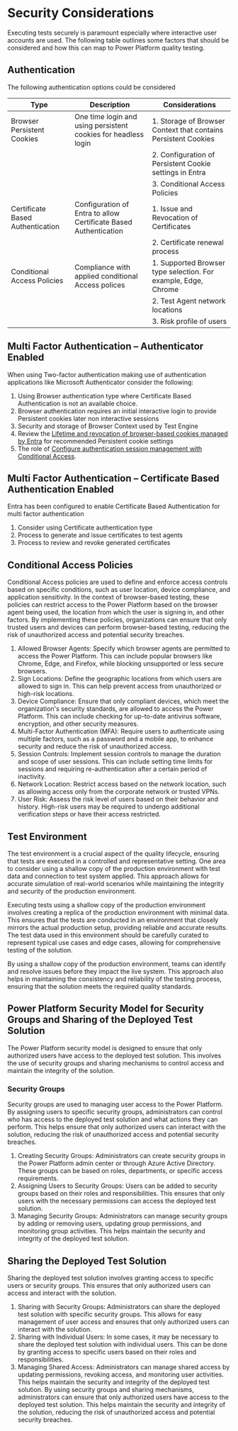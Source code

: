 # Security Considerations

Executing tests securely is paramount especially where interactive user accounts are used. The following table outlines some factors that should be considered and how this can map to Power Platform quality testing.

## Authentication

The following authentication options could be considered

| Type	| Description	| Considerations
|-------|---------------|----------------|
| Browser Persistent Cookies	| One time login and using persistent cookies for headless login	| 1.	Storage of Browser Context that contains Persistent Cookies
| | | 2.	Configuration of Persistent Cookie settings in Entra
| | | 3.	Conditional Access Policies
| Certificate Based Authentication |	Configuration of Entra to allow Certificate Based Authentication| 	1.	Issue and Revocation of Certificates
| | | 2.	Certificate renewal process
| Conditional Access Policies |	Compliance with applied conditional Access polices	| 1.	Supported Browser type selection. For example, Edge, Chrome
| | | 2.	Test Agent network locations
| | | 3.	Risk profile of users


## Multi Factor Authentication – Authenticator Enabled
When using Two-factor authentication making use of authentication applications like Microsoft Authenticator consider the following:
1.	Using Browser authentication type where Certificate Based Authentication is not an available choice.
2.	Browser authentication requires an initial interactive login to provide Persistent cookies later non interactive sessions
3.	Security and storage of Browser Context used by Test Engine
4.	Review the [Lifetime and revocation of browser-based cookies managed by Entra](https://learn.microsoft.com/entra/identity/authentication/concepts-azure-multi-factor-authentication-prompts-session-lifetime) for recommended Persistent cookie settings
5. The role of [Configure authentication session management with Conditional Access](https://learn.microsoft.com/entra/identity/conditional-access/howto-conditional-access-session-lifetime).

## Multi Factor Authentication – Certificate Based Authentication Enabled
Entra has been configured to enable Certificate Based Authentication for multi factor authentication
1.	Consider using Certificate authentication type
2.	Process to generate and issue certificates to test agents
3.	Process to review and revoke generated certificates

## Conditional Access Policies

Conditional Access policies are used to define and enforce access controls based on specific conditions, such as user location, device compliance, and application sensitivity. In the context of browser-based testing, these policies can restrict access to the Power Platform based on the browser agent being used, the location from which the user is signing in, and other factors. By implementing these policies, organizations can ensure that only trusted users and devices can perform browser-based testing, reducing the risk of unauthorized access and potential security breaches.
1.	Allowed Browser Agents: Specify which browser agents are permitted to access the Power Platform. This can include popular browsers like Chrome, Edge, and Firefox, while blocking unsupported or less secure browsers.
2.	Sign Locations: Define the geographic locations from which users are allowed to sign in. This can help prevent access from unauthorized or high-risk locations.
3.	Device Compliance: Ensure that only compliant devices, which meet the organization's security standards, are allowed to access the Power Platform. This can include checking for up-to-date antivirus software, encryption, and other security measures.
4.	Multi-Factor Authentication (MFA): Require users to authenticate using multiple factors, such as a password and a mobile app, to enhance security and reduce the risk of unauthorized access.
5.	Session Controls: Implement session controls to manage the duration and scope of user sessions. This can include setting time limits for sessions and requiring re-authentication after a certain period of inactivity.
6.	Network Location: Restrict access based on the network location, such as allowing access only from the corporate network or trusted VPNs.
7.	User Risk: Assess the risk level of users based on their behavior and history. High-risk users may be required to undergo additional verification steps or have their access restricted.

## Test Environment

The test environment is a crucial aspect of the quality lifecycle, ensuring that tests are executed in a controlled and representative setting. One area to consider using a shallow copy of the production environment with test data and connection to test system applied. This approach allows for accurate simulation of real-world scenarios while maintaining the integrity and security of the production environment.

Executing tests using a shallow copy of the production environment involves creating a replica of the production environment with minimal data. This ensures that the tests are conducted in an environment that closely mirrors the actual production setup, providing reliable and accurate results. The test data used in this environment should be carefully curated to represent typical use cases and edge cases, allowing for comprehensive testing of the solution.

By using a shallow copy of the production environment, teams can identify and resolve issues before they impact the live system. This approach also helps in maintaining the consistency and reliability of the testing process, ensuring that the solution meets the required quality standards.

## Power Platform Security Model for Security Groups and Sharing of the Deployed Test Solution

The Power Platform security model is designed to ensure that only authorized users have access to the deployed test solution. This involves the use of security groups and sharing mechanisms to control access and maintain the integrity of the solution.

### Security Groups

Security groups are used to managing user access to the Power Platform. By assigning users to specific security groups, administrators can control who has access to the deployed test solution and what actions they can perform. This helps ensure that only authorized users can interact with the solution, reducing the risk of unauthorized access and potential security breaches.
1.	Creating Security Groups: Administrators can create security groups in the Power Platform admin center or through Azure Active Directory. These groups can be based on roles, departments, or specific access requirements.
2.	Assigning Users to Security Groups: Users can be added to security groups based on their roles and responsibilities. This ensures that only users with the necessary permissions can access the deployed test solution.
3.	Managing Security Groups: Administrators can manage security groups by adding or removing users, updating group permissions, and monitoring group activities. This helps maintain the security and integrity of the deployed test solution.

## Sharing the Deployed Test Solution

Sharing the deployed test solution involves granting access to specific users or security groups. This ensures that only authorized users can access and interact with the solution.
1.	Sharing with Security Groups: Administrators can share the deployed test solution with specific security groups. This allows for easy management of user access and ensures that only authorized users can interact with the solution.
2.	Sharing with Individual Users: In some cases, it may be necessary to share the deployed test solution with individual users. This can be done by granting access to specific users based on their roles and responsibilities.
3.	Managing Shared Access: Administrators can manage shared access by updating permissions, revoking access, and monitoring user activities. This helps maintain the security and integrity of the deployed test solution.
By using security groups and sharing mechanisms, administrators can ensure that only authorized users have access to the deployed test solution. This helps maintain the security and integrity of the solution, reducing the risk of unauthorized access and potential security breaches.
